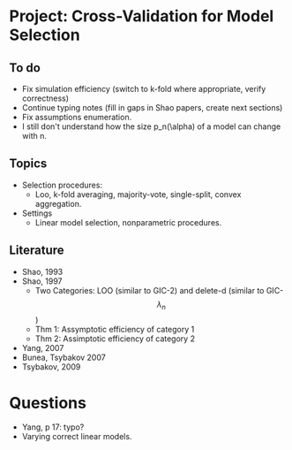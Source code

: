 # Project: Cross-Validation for Model Selection

## To do
- Fix simulation efficiency (switch to k-fold where appropriate, verify correctness)
- Continue typing notes (fill in gaps in Shao papers, create next sections)
- Fix assumptions enumeration.
- I still don't understand how the size p_n(\alpha) of a model can change with n.

## Topics
- Selection procedures:
    - Loo, k-fold averaging, majority-vote, single-split, convex aggregation.
- Settings
    - Linear model selection, nonparametric procedures.

## Literature
- Shao, 1993
- Shao, 1997
    - Two Categories: LOO (similar to GIC-2) and delete-d (similar to GIC-$$\lambda_{n}$$)
    - Thm 1: Assymptotic efficiency of category 1
    - Thm 2: Assimptotic efficiency of category 2
- Yang, 2007
- Bunea, Tsybakov 2007
- Tsybakov, 2009

# Questions
- Yang, p 17: typo?
- Varying correct linear models.
